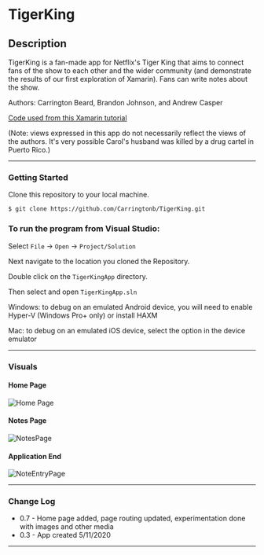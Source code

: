 # TigerKing

## Description
TigerKing is a fan-made app for Netflix's Tiger King that aims to connect fans of the show to each other and the wider community (and demonstrate the results of our first exploration of Xamarin). Fans can write notes about the show.

Authors: Carrington Beard, Brandon Johnson, and Andrew Casper

[Code used from this Xamarin tutorial](https://docs.microsoft.com/en-us/xamarin/get-started/quickstarts/multi-page?pivots=windows)

(Note: views expressed in this app do not necessarily reflect the views of the authors. It's very possible Carol's husband was killed by a drug cartel in Puerto Rico.)

---

### Getting Started
Clone this repository to your local machine.

```
$ git clone https://github.com/Carringtonb/TigerKing.git
```

### To run the program from Visual Studio:
Select ```File``` -> ```Open``` -> ```Project/Solution```

Next navigate to the location you cloned the Repository.

Double click on the ```TigerKingApp``` directory.

Then select and open ```TigerKingApp.sln```

Windows: to debug on an emulated Android device, you will need to enable Hyper-V (Windows Pro+ only) or install HAXM

Mac: to debug on an emulated iOS device, select the option in the device emulator

---

### Visuals

#### Home Page
![Home Page](images/HomePage.png)
#### Notes Page
![NotesPage](images/NotesPage.png)
#### Application End
![NoteEntryPage](images/NoteEntryPage.png)

---

### Change Log
- 0.7 - Home page added, page routing updated, experimentation done with images and other media
- 0.3 - App created 5/11/2020


------------------------------
